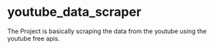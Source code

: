 # youtube_data_scraper
The Project is basically scraping the data from the youtube using the youtube free apis.
